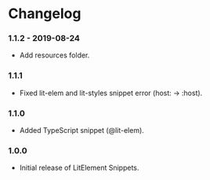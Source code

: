 # Changelog

### 1.1.2 - 2019-08-24

- Add resources folder.

### 1.1.1

- Fixed lit-elem and lit-styles snippet error (host: -> :host).

### 1.1.0

- Added TypeScript snippet (@lit-elem).

### 1.0.0

- Initial release of LitElement Snippets.
